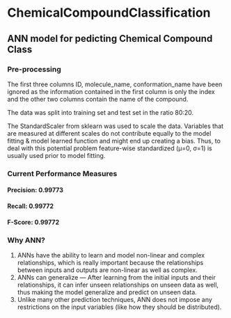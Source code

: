 # ChemicalCompoundClassification
## ANN model for pedicting Chemical Compound Class
### Pre-processing
The first three columns ID, molecule_name, conformation_name have been ignored as the information contained in the first column is only the index and the other two columns contain the name of the compound.

The data was split into training set and test set in the ratio 80:20.

The StandardScaler from sklearn was used to scale the data.
Variables that are measured at different scales do not contribute equally to the model fitting & model learned function and might end up creating a bias. Thus, to deal with this potential problem feature-wise standardized (μ=0, σ=1) is usually used prior to model fitting.
### Current Performance Measures
#### Precision:  0.99773
#### Recall:        0.99772
#### F-Score:     0.99772 
### Why ANN?
1. ANNs have the ability to learn and model non-linear and complex relationships, which is really important because the relationships between inputs and outputs are non-linear as well as complex.
2. ANNs can generalize — After learning from the initial inputs and their relationships, it can infer unseen relationships on unseen data as well, thus making the model generalize and predict on unseen data.
3. Unlike many other prediction techniques, ANN does not impose any restrictions on the input variables (like how they should be distributed). 
